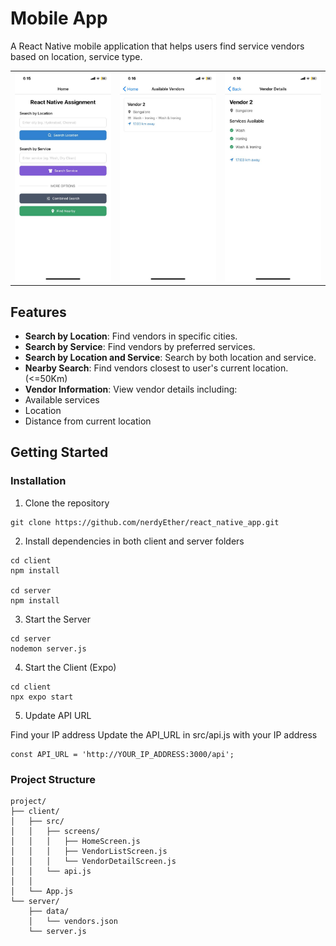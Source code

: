# Mobile App

A React Native mobile application that helps users find  service vendors based on location, service type.

<table>
  <tr>
    <td><img src="/screenshots/home_screen.jpg" width="250"/></td>
       <td><img src="/screenshots/vendor_detail.jpg" width="250"/></td>
    <td><img src="/screenshots/vendor_list.jpg" width="250"/></td>
 
  </tr>
</table>

## Features

- **Search by Location**: Find vendors in specific cities.
- **Search by Service**: Find vendors by preferred services.
- **Search by Location and Service**: Search by both location and service.
- **Nearby Search**: Find vendors closest to user's current location. (<=50Km)
- **Vendor Information**: View vendor details including:
 - Available services
 - Location
 - Distance from current location

## Getting Started


### Installation

1. Clone the repository
```
git clone https://github.com/nerdyEther/react_native_app.git
```
2. Install dependencies in both client and server folders

```
cd client
npm install

cd server
npm install
```

3. Start the Server

```
cd server
nodemon server.js
```

4. Start the Client (Expo)

```
cd client
npx expo start
```

5. Update API URL

Find your  IP address
Update the API_URL in src/api.js with your IP address

```
const API_URL = 'http://YOUR_IP_ADDRESS:3000/api';
```

### Project Structure

```
project/
├── client/
│   ├── src/
│   │   ├── screens/
│   │   │   ├── HomeScreen.js
│   │   │   ├── VendorListScreen.js
│   │   │   └── VendorDetailScreen.js
│   │   └── api.js
│   │       
│   └── App.js
└── server/
    ├── data/
    │   └── vendors.json
    └── server.js

```

